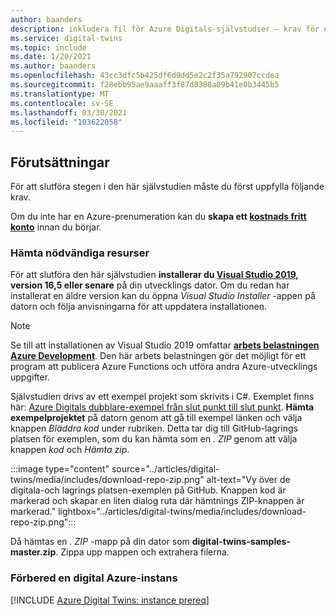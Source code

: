 ```yaml
---
author: baanders
description: inkludera fil för Azure Digitals-självstudier – krav för exempelprojektet
ms.service: digital-twins
ms.topic: include
ms.date: 1/20/2021
ms.author: baanders
ms.openlocfilehash: 43cc3dfc5b425df6d9dd5e2c2f35a792907ccdea
ms.sourcegitcommit: f28ebb95ae9aaaff3f87d8388a09b41e0b3445b5
ms.translationtype: MT
ms.contentlocale: sv-SE
ms.lasthandoff: 03/30/2021
ms.locfileid: "103622058"
---
```

## <a name="prerequisites"></a>Förutsättningar

För att slutföra stegen i den här självstudien måste du först uppfylla följande krav. 

Om du inte har en Azure-prenumeration kan du **skapa ett [kostnads fritt konto](https://azure.microsoft.com/free/?WT.mc_id=A261C142F)** innan du börjar.

### <a name="get-required-resources"></a>Hämta nödvändiga resurser

För att slutföra den här självstudien **installerar du [Visual Studio 2019](https://visualstudio.microsoft.com/downloads/), version 16,5 eller senare** på din utvecklings dator. Om du redan har installerat en äldre version kan du öppna *Visual Studio Installer* -appen på datorn och följa anvisningarna för att uppdatera installationen.

>[!NOTE]
> Se till att installationen av Visual Studio 2019 omfattar **[arbets belastningen Azure Development](/dotnet/azure/configure-visual-studio)**. Den här arbets belastningen gör det möjligt för ett program att publicera Azure Functions och utföra andra Azure-utvecklings uppgifter.

Självstudien drivs av ett exempel projekt som skrivits i C#. Exemplet finns här: [Azure Digitals dubblare-exempel från slut punkt till slut punkt](/samples/azure-samples/digital-twins-samples/digital-twins-samples). **Hämta exempelprojektet** på datorn genom att gå till exempel länken och välja knappen *Bläddra kod* under rubriken. Detta tar dig till GitHub-lagrings platsen för exemplen, som du kan hämta som en *. ZIP* genom att välja knappen *kod* och *Hämta zip*.

:::image type="content" source="../articles/digital-twins/media/includes/download-repo-zip.png" alt-text="Vy över de digitala-och lagrings platsen-exemplen på GitHub. Knappen kod är markerad och skapar en liten dialog ruta där hämtnings ZIP-knappen är markerad." lightbox="../articles/digital-twins/media/includes/download-repo-zip.png":::

Då hämtas en *. ZIP* -mapp på din dator som **digital-twins-samples-master.zip**. Zippa upp mappen och extrahera filerna.

### <a name="prepare-an-azure-digital-twins-instance"></a>Förbered en digital Azure-instans

[!INCLUDE [Azure Digital Twins: instance prereq](digital-twins-prereq-instance.md)]
